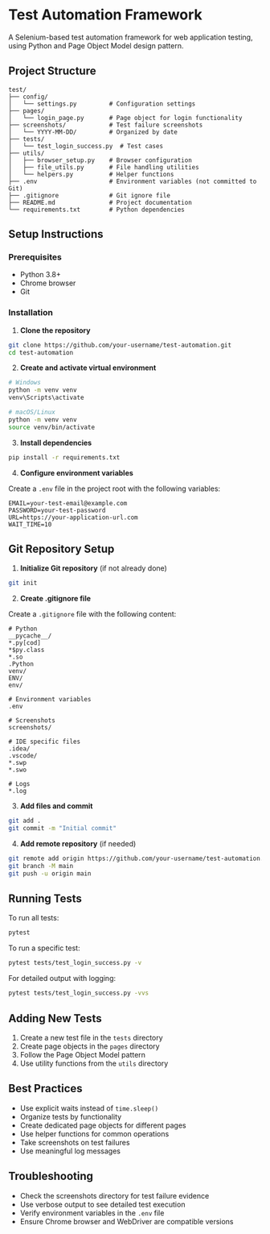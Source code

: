 # Test Automation Framework

A Selenium-based test automation framework for web application testing, using Python and Page Object Model design pattern.

## Project Structure

```
test/
├── config/
│   └── settings.py         # Configuration settings
├── pages/
│   └── login_page.py       # Page object for login functionality
├── screenshots/            # Test failure screenshots
│   └── YYYY-MM-DD/         # Organized by date
├── tests/
│   └── test_login_success.py  # Test cases
├── utils/
│   ├── browser_setup.py    # Browser configuration
│   ├── file_utils.py       # File handling utilities
│   └── helpers.py          # Helper functions
├── .env                    # Environment variables (not committed to Git)
├── .gitignore              # Git ignore file
├── README.md               # Project documentation
└── requirements.txt        # Python dependencies
```

## Setup Instructions

### Prerequisites

- Python 3.8+
- Chrome browser
- Git

### Installation

1. **Clone the repository**

```bash
git clone https://github.com/your-username/test-automation.git
cd test-automation
```

2. **Create and activate virtual environment**

```bash
# Windows
python -m venv venv
venv\Scripts\activate

# macOS/Linux
python -m venv venv
source venv/bin/activate
```

3. **Install dependencies**

```bash
pip install -r requirements.txt
```

4. **Configure environment variables**

Create a `.env` file in the project root with the following variables:

```
EMAIL=your-test-email@example.com
PASSWORD=your-test-password
URL=https://your-application-url.com
WAIT_TIME=10
```

## Git Repository Setup

1. **Initialize Git repository** (if not already done)

```bash
git init
```

2. **Create .gitignore file**

Create a `.gitignore` file with the following content:

```
# Python
__pycache__/
*.py[cod]
*$py.class
*.so
.Python
venv/
ENV/
env/

# Environment variables
.env

# Screenshots
screenshots/

# IDE specific files
.idea/
.vscode/
*.swp
*.swo

# Logs
*.log
```

3. **Add files and commit**

```bash
git add .
git commit -m "Initial commit"
```

4. **Add remote repository** (if needed)

```bash
git remote add origin https://github.com/your-username/test-automation.git
git branch -M main
git push -u origin main
```

## Running Tests

To run all tests:

```bash
pytest
```

To run a specific test:

```bash
pytest tests/test_login_success.py -v
```

For detailed output with logging:

```bash
pytest tests/test_login_success.py -vvs
```

## Adding New Tests

1. Create a new test file in the `tests` directory
2. Create page objects in the `pages` directory
3. Follow the Page Object Model pattern
4. Use utility functions from the `utils` directory

## Best Practices

- Use explicit waits instead of `time.sleep()`
- Organize tests by functionality
- Create dedicated page objects for different pages
- Use helper functions for common operations
- Take screenshots on test failures
- Use meaningful log messages

## Troubleshooting

- Check the screenshots directory for test failure evidence
- Use verbose output to see detailed test execution
- Verify environment variables in the `.env` file
- Ensure Chrome browser and WebDriver are compatible versions